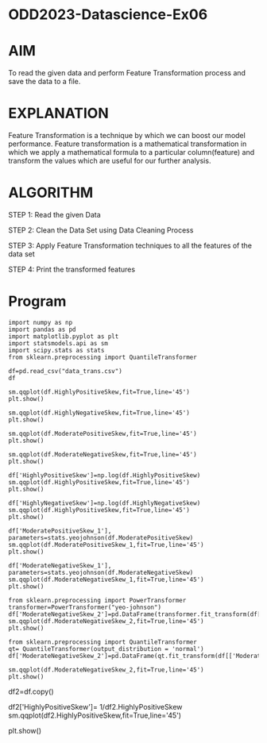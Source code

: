 # ODD2023-Datascience-Ex06

# AIM 

To read the given data and perform Feature Transformation process and save the data to a file.

# EXPLANATION

Feature Transformation is a technique by which we can boost our model performance. Feature transformation is a mathematical transformation in which we apply a mathematical formula to a particular column(feature) and transform the values which are useful for our further analysis.

# ALGORITHM

STEP 1: Read the given Data

STEP 2: Clean the Data Set using Data Cleaning Process

STEP 3: Apply Feature Transformation techniques to all the features of the data set

STEP 4: Print the transformed features



# Program
```
import numpy as np
import pandas as pd
import matplotlib.pyplot as plt
import statsmodels.api as sm
import scipy.stats as stats
from sklearn.preprocessing import QuantileTransformer
```

```
df=pd.read_csv("data_trans.csv")
df
```

```
sm.qqplot(df.HighlyPositiveSkew,fit=True,line='45')
plt.show()
```

```
sm.qqplot(df.HighlyNegativeSkew,fit=True,line='45')
plt.show()
```

```
sm.qqplot(df.ModeratePositiveSkew,fit=True,line='45')
plt.show()
```

```
sm.qqplot(df.ModerateNegativeSkew,fit=True,line='45')
plt.show()
```

```
df['HighlyPositiveSkew']=np.log(df.HighlyPositiveSkew)
sm.qqplot(df.HighlyPositiveSkew,fit=True,line='45')
plt.show()
```

```
df['HighlyNegativeSkew']=np.log(df.HighlyNegativeSkew)
sm.qqplot(df.HighlyPositiveSkew,fit=True,line='45')
plt.show()
```

```
df['ModeratePositiveSkew_1'], parameters=stats.yeojohnson(df.ModeratePositiveSkew)
sm.qqplot(df.ModeratePositiveSkew_1,fit=True,line='45')
plt.show()
```

```
df['ModerateNegativeSkew_1'], parameters=stats.yeojohnson(df.ModerateNegativeSkew)
sm.qqplot(df.ModerateNegativeSkew_1,fit=True,line='45')
plt.show()
```

```
from sklearn.preprocessing import PowerTransformer
transformer=PowerTransformer("yeo-johnson")
df['ModerateNegativeSkew_2']=pd.DataFrame(transformer.fit_transform(df[['ModerateNegativeSkew']]))
sm.qqplot(df.ModerateNegativeSkew_2,fit=True,line='45')
plt.show()
```

```
from sklearn.preprocessing import QuantileTransformer
qt= QuantileTransformer(output_distribution = 'normal')
df['ModerateNegativeSkew_2']=pd.DataFrame(qt.fit_transform(df[['ModerateNegativeSkew']]))
```

```
sm.qqplot(df.ModerateNegativeSkew_2,fit=True,line='45')
plt.show()
```

df2=df.copy()

df2['HighlyPositiveSkew']= 1/df2.HighlyPositiveSkew
sm.qqplot(df2.HighlyPositiveSkew,fit=True,line='45')

plt.show()
